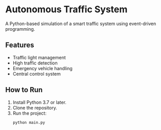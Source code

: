# Autonomous Traffic System

A Python-based simulation of a smart traffic system using event-driven programming.

## Features
- Traffic light management
- High traffic detection
- Emergency vehicle handling
- Central control system

## How to Run
1. Install Python 3.7 or later.
2. Clone the repository.
3. Run the project:
   ```bash
   python main.py

